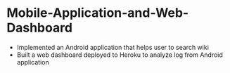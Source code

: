 # Mobile-Application-and-Web-Dashboard
-	Implemented an Android application that helps user to search wiki
-	Built a web dashboard deployed to Heroku to analyze log from Android application
